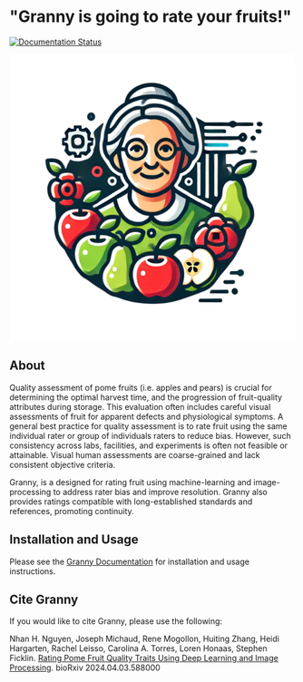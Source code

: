 # "**Granny** is going to rate your fruits!"

[![Documentation Status](https://readthedocs.org/projects/granny/badge/?version=latest)](https://granny.readthedocs.io/en/latest/?badge=latest)

![alt tag](https://raw.githubusercontent.com/SystemsGenetics/granny/main/docs/_static/granny_logo_transparent.png)


## About
Quality assessment of pome fruits (i.e. apples and pears) is crucial for determining the optimal harvest time, and the progression of fruit-quality attributes during storage. This evaluation often includes careful visual assessments of fruit for apparent defects and physiological symptoms. A general best practice for quality assessment is to rate fruit using the same individual rater or group of individuals raters to reduce bias. However, such consistency across labs, facilities, and experiments is often not feasible or attainable. Visual human assessments are coarse-grained and lack consistent objective criteria. 

Granny, is a designed for rating fruit using machine-learning and image-processing to address rater bias and improve resolution. Granny also provides ratings compatible with long-established standards and references, promoting continuity. 

## Installation and Usage
Please see the [Granny Documentation](https://granny.readthedocs.io/en/latest/users_guide/index.html) for installation and usage instructions.  

## Cite Granny
If you would like to cite Granny, please use the following:

Nhan H. Nguyen, Joseph Michaud, Rene Mogollon, Huiting Zhang, Heidi Hargarten, Rachel Leisso, Carolina A. Torres, Loren Honaas, Stephen Ficklin. [Rating Pome Fruit Quality Traits Using Deep Learning and Image Processing](<https://doi.org/10.1101/2024.04.03.588000>). bioRxiv 2024.04.03.588000 

